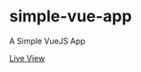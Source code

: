 # simple-vue-app
A Simple VueJS App

[Live View](https://stopdaydreaming.github.io/simple-vue-app/)
